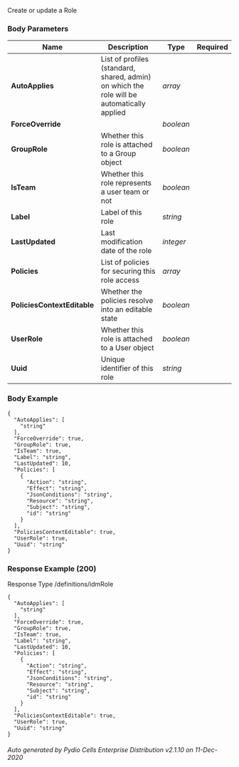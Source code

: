 






 
Create or update a Role  


### Body Parameters

Name | Description | Type | Required
---|---|---|---
**AutoApplies** | List of profiles (standard, shared, admin) on which the role will be automatically applied | _array_ |   
**ForceOverride** |  | _boolean_ |   
**GroupRole** | Whether this role is attached to a Group object | _boolean_ |   
**IsTeam** | Whether this role represents a user team or not | _boolean_ |   
**Label** | Label of this role | _string_ |   
**LastUpdated** | Last modification date of the role | _integer_ |   
**Policies** | List of policies for securing this role access | _array_ |   
**PoliciesContextEditable** | Whether the policies resolve into an editable state | _boolean_ |   
**UserRole** | Whether this role is attached to a User object | _boolean_ |   
**Uuid** | Unique identifier of this role | _string_ |   


### Body Example
```
{
  "AutoApplies": [
    "string"
  ],
  "ForceOverride": true,
  "GroupRole": true,
  "IsTeam": true,
  "Label": "string",
  "LastUpdated": 10,
  "Policies": [
    {
      "Action": "string",
      "Effect": "string",
      "JsonConditions": "string",
      "Resource": "string",
      "Subject": "string",
      "id": "string"
    }
  ],
  "PoliciesContextEditable": true,
  "UserRole": true,
  "Uuid": "string"
}
```






### Response Example (200)
Response Type /definitions/idmRole

```
{
  "AutoApplies": [
    "string"
  ],
  "ForceOverride": true,
  "GroupRole": true,
  "IsTeam": true,
  "Label": "string",
  "LastUpdated": 10,
  "Policies": [
    {
      "Action": "string",
      "Effect": "string",
      "JsonConditions": "string",
      "Resource": "string",
      "Subject": "string",
      "id": "string"
    }
  ],
  "PoliciesContextEditable": true,
  "UserRole": true,
  "Uuid": "string"
}
```




###### Auto generated by Pydio Cells Enterprise Distribution v2.1.10 on 11-Dec-2020
